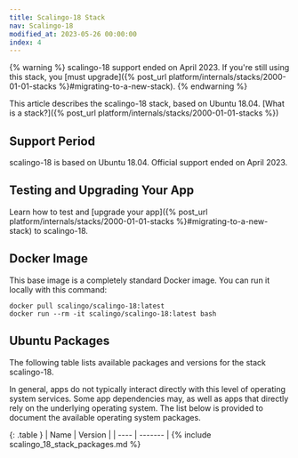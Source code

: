 ```yaml
---
title: Scalingo-18 Stack
nav: Scalingo-18
modified_at: 2023-05-26 00:00:00
index: 4
---
```


{% warning %}
scalingo-18 support ended on April 2023. If you're still using this stack, you [must upgrade]({% post_url platform/internals/stacks/2000-01-01-stacks %}#migrating-to-a-new-stack).
{% endwarning %}

This article describes the scalingo-18 stack, based on Ubuntu 18.04. [What is a stack?]({% post_url platform/internals/stacks/2000-01-01-stacks %})

## Support Period

scalingo-18 is based on Ubuntu 18.04. Official support ended on April 2023.

## Testing and Upgrading Your App

Learn how to test and [upgrade your app]({% post_url platform/internals/stacks/2000-01-01-stacks %}#migrating-to-a-new-stack) to scalingo-18.

## Docker Image

This base image is a completely standard Docker image. You can run it locally with this command:

```
docker pull scalingo/scalingo-18:latest
docker run --rm -it scalingo/scalingo-18:latest bash
```

## Ubuntu Packages

The following table lists available packages and versions for the stack scalingo-18.

In general, apps do not typically interact directly with this level of operating system services. Some app dependencies may, as well as apps that directly rely on the underlying operating system. The list below is provided to document the available operating system packages.

<div class="overflow-horizontal-content" markdown="1">
{: .table }
| Name | Version |
| ---- | ------- |
{% include scalingo_18_stack_packages.md %}
</div>
